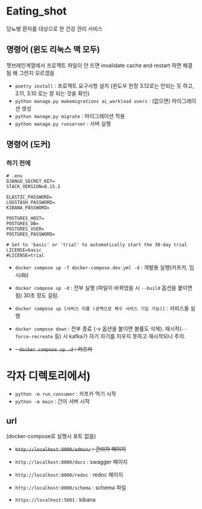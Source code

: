 # Eating_shot

당뇨병 환자를 대상으로 한 건강 관리 서비스

## 명령어 (윈도 리눅스 맥 모두)

젯브레인계열에서 프로젝트 파일이 안 뜨면 invalidate cache and restart 하면 해결됨 왜 그런지 모르겠음

- `poetry install` : 프로젝트 요구사항 설치 (윈도우 한정 3.12로는 안되는 듯 하고, 3.11, 3.10 로는 잘 되는 것을 확인)
- `python manage.py makemigrations ai_workload users` : (없으면) 마이그레이션 생성
- `python manage.py migrate` : 마이그레이션 적용
- `python manage.py runserver` : 서버 실행

## 명령어 (도커)

### 하기 전에

```dotenv
# .env
DJANGO_SECRET_KEY=
STACK_VERSION=8.15.1

ELASTIC_PASSWORD=
LOGSTASH_PASSWORD=
KIBANA_PASSWORD=

POSTGRES_HOST=
POSTGRES_DB=
POSTGRES_USER=
POSTGRES_PASSWORD=

# Set to 'basic' or 'trial' to automatically start the 30-day trial  
LICENSE=basic
#LICENSE=trial

```

- `docker compose up -f docker-compose.dev.yml -d` : 개발용 실행(카프카, 임시db)

- `docker compose up -d` : 전부 실행 (파일이 바뀌었을 시 `--build` 옵션을 붙이면 됨) 30초 정도 걸림.
- `docker compose up [서비스 이름 (공백으로 복수 서비스 기입 가능)]` : 서비스들 실행
- `docker compose down` : 전부 종료 (-v 옵션을 붙이면 볼륨도 삭제). 재시작(`--force-recreate` 등) 시 kafka가 자기 자기를 지우지 못하고 재시작되니 주의.


- ~~- `docker compose up -d` : 카프카~~

# 각자 디렉토리에서)

- `python -m run_consumer` : 카프카 먹기 시작
- `python -m main` : 간이 서버 시작

## url

(docker-compose로 실행시 포트 없음)

- ~~`http://localhost:8000/admin/` : 관리자 페이지~~
- `http://localhost:8000/docs` : swagger 페이지
- `http://localhost:8000/redoc` : redoc 페이지
- `http://localhost:8000/schema` : schema 파일

- `https://localhost:5601` : kibana


